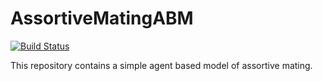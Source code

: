 # AssortiveMatingABM

[![Build Status](https://github.com/itsdfish/AssortiveMatingABM.jl/actions/workflows/CI.yml/badge.svg?branch=main)](https://github.com/itsdfish/AssortiveMatingABM.jl/actions/workflows/CI.yml?query=branch%3Amain)

This repository contains a simple agent based model of assortive mating. 